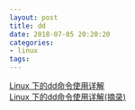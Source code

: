 ```yaml
---
layout: post
title: dd
date: 2018-07-05 20:20:20
categories:
- linux
tags:
---
```


[Linux 下的dd命令使用详解](https://blog.csdn.net/noviblue/article/details/56012275)  
[Linux 下的dd命令使用详解(摘录)](http://www.cnblogs.com/jikexianfeng/p/6103500.html)  